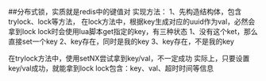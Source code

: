 ##分布式锁，实质就是redis中的键值对
实现方法：
1、先构造结构体，包含trylock、lock等方法，
在lock方法中，根据key生成对应的uuid作为val，必然会拿到lock
lock时会使用lua脚本get指定的key，有三种状态
    1、没有这个ket，那么直接set一个key
    2、key存在，同时是我的key
    3、key存在，不是我的key

在trylock方法中，使用setNX尝试拿到key/val，不一定成功
实际上，只要设置key/val成功，就能拿到lock
lock包含：key、val、超时时间等信息